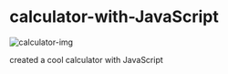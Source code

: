 # calculator-with-JavaScript


![calculator-img](https://github.com/rupesh989/full-ecommerce-web-app/assets/155056700/0ad93135-3605-44f4-9ece-0d01ce4ff16a)

created a cool calculator with JavaScript
